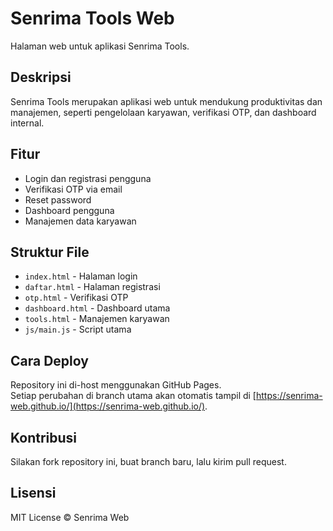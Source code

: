 # Senrima Tools Web

Halaman web untuk aplikasi Senrima Tools.

## Deskripsi
Senrima Tools merupakan aplikasi web untuk mendukung produktivitas dan manajemen, seperti pengelolaan karyawan, verifikasi OTP, dan dashboard internal.

## Fitur
- Login dan registrasi pengguna
- Verifikasi OTP via email
- Reset password
- Dashboard pengguna
- Manajemen data karyawan

## Struktur File
- `index.html` - Halaman login
- `daftar.html` - Halaman registrasi
- `otp.html` - Verifikasi OTP
- `dashboard.html` - Dashboard utama
- `tools.html` - Manajemen karyawan
- `js/main.js` - Script utama

## Cara Deploy
Repository ini di-host menggunakan GitHub Pages.  
Setiap perubahan di branch utama akan otomatis tampil di [https://senrima-web.github.io/](https://senrima-web.github.io/).

## Kontribusi
Silakan fork repository ini, buat branch baru, lalu kirim pull request.

## Lisensi
MIT License © Senrima Web